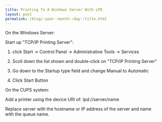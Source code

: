 ```yaml
---
title: Printing To A Windows Server With LPD
layout: post
permalink: /blog/:year-:month-:day-:title.html
---
```


On the Windows Server:Start up "TCP/IP Printing Server":1) click Start -> Control Panel -> Administrative Tools -> Services2) Scoll down the list shown and double-click on "TCP/IP Printing Server"3) Go down to the Startup type field and change Manual to Automatic4) Click Start ButtonOn the CUPS system:Add a printer using the device URI of:  lpd://server/name Replace server with the hostname or IP address of the server and name with the queue name.
